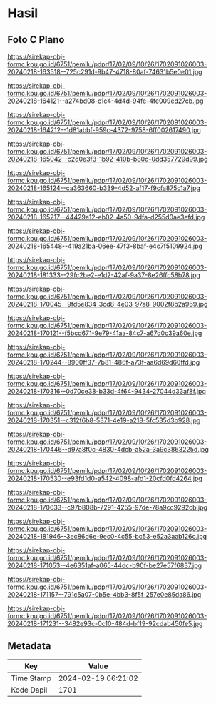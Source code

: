 # Hasil

## Foto C Plano

https://sirekap-obj-formc.kpu.go.id/6751/pemilu/pdpr/17/02/09/10/26/1702091026003-20240218-163518--725c291d-9b47-4718-80af-74631b5e0e01.jpg

https://sirekap-obj-formc.kpu.go.id/6751/pemilu/pdpr/17/02/09/10/26/1702091026003-20240218-164121--a274bd08-c1c4-4d4d-94fe-4fe009ed27cb.jpg

https://sirekap-obj-formc.kpu.go.id/6751/pemilu/pdpr/17/02/09/10/26/1702091026003-20240218-164212--1d81abbf-959c-4372-9758-6ff002617490.jpg

https://sirekap-obj-formc.kpu.go.id/6751/pemilu/pdpr/17/02/09/10/26/1702091026003-20240218-165042--c2d0e3f3-1b92-410b-b80d-0dd357729d99.jpg

https://sirekap-obj-formc.kpu.go.id/6751/pemilu/pdpr/17/02/09/10/26/1702091026003-20240218-165124--ca363660-b339-4d52-af17-f9cfa875c1a7.jpg

https://sirekap-obj-formc.kpu.go.id/6751/pemilu/pdpr/17/02/09/10/26/1702091026003-20240218-165217--44429e12-eb02-4a50-9dfa-d255d0ae3efd.jpg

https://sirekap-obj-formc.kpu.go.id/6751/pemilu/pdpr/17/02/09/10/26/1702091026003-20240218-165448--419a21ba-06ee-47f3-8baf-e4c7f5109924.jpg

https://sirekap-obj-formc.kpu.go.id/6751/pemilu/pdpr/17/02/09/10/26/1702091026003-20240218-181333--29fc2be2-e1d2-42af-9a37-8e26ffc58b78.jpg

https://sirekap-obj-formc.kpu.go.id/6751/pemilu/pdpr/17/02/09/10/26/1702091026003-20240218-170045--9fd5e834-3cd8-4e03-97a8-9002f8b2a969.jpg

https://sirekap-obj-formc.kpu.go.id/6751/pemilu/pdpr/17/02/09/10/26/1702091026003-20240218-170121--f5bcd671-9e79-41aa-84c7-a67d0c39a60e.jpg

https://sirekap-obj-formc.kpu.go.id/6751/pemilu/pdpr/17/02/09/10/26/1702091026003-20240218-170244--8900ff37-7b81-486f-a73f-aa6d69d60ffd.jpg

https://sirekap-obj-formc.kpu.go.id/6751/pemilu/pdpr/17/02/09/10/26/1702091026003-20240218-170316--0d70ce38-b33d-4f64-9434-27044d33af8f.jpg

https://sirekap-obj-formc.kpu.go.id/6751/pemilu/pdpr/17/02/09/10/26/1702091026003-20240218-170351--c312f6b8-5371-4e19-a218-5fc535d3b928.jpg

https://sirekap-obj-formc.kpu.go.id/6751/pemilu/pdpr/17/02/09/10/26/1702091026003-20240218-170446--d97a8f0c-4830-4dcb-a52a-3a9c3863225d.jpg

https://sirekap-obj-formc.kpu.go.id/6751/pemilu/pdpr/17/02/09/10/26/1702091026003-20240218-170530--e93fd1d0-a542-4098-afd1-20cfd0fd4264.jpg

https://sirekap-obj-formc.kpu.go.id/6751/pemilu/pdpr/17/02/09/10/26/1702091026003-20240218-170633--c97b808b-7291-4255-97de-78a9cc9292cb.jpg

https://sirekap-obj-formc.kpu.go.id/6751/pemilu/pdpr/17/02/09/10/26/1702091026003-20240218-181946--3ec86d6e-9ec0-4c55-bc53-e52a3aab126c.jpg

https://sirekap-obj-formc.kpu.go.id/6751/pemilu/pdpr/17/02/09/10/26/1702091026003-20240218-171053--4e6351af-a065-44dc-b90f-be27e57f6837.jpg

https://sirekap-obj-formc.kpu.go.id/6751/pemilu/pdpr/17/02/09/10/26/1702091026003-20240218-171157--791c5a07-0b5e-4bb3-8f5f-257e0e85da86.jpg

https://sirekap-obj-formc.kpu.go.id/6751/pemilu/pdpr/17/02/09/10/26/1702091026003-20240218-171231--3482e93c-0c10-484d-bf19-92cdab450fe5.jpg


## Metadata

| Key        | Value               |
| ---------- | ------------------- |
| Time Stamp | 2024-02-19 06:21:02 |
| Kode Dapil | 1701                |



